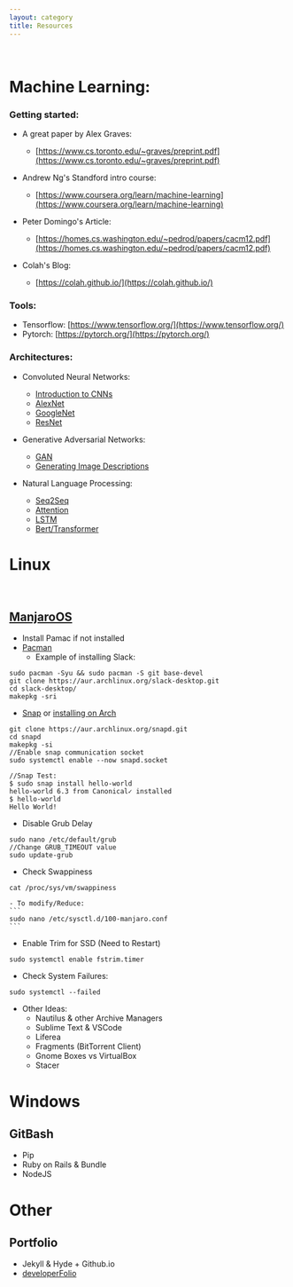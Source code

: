 ```yaml
---
layout: category
title: Resources
---
```



<br />

# Machine Learning:

### Getting started:

- A great paper by Alex Graves:
    - [https://www.cs.toronto.edu/~graves/preprint.pdf](https://www.cs.toronto.edu/~graves/preprint.pdf)
- Andrew Ng's Standford intro course:
    - [https://www.coursera.org/learn/machine-learning](https://www.coursera.org/learn/machine-learning)

- Peter Domingo's Article:
    - [https://homes.cs.washington.edu/~pedrod/papers/cacm12.pdf](https://homes.cs.washington.edu/~pedrod/papers/cacm12.pdf)
- Colah's Blog:
    - [https://colah.github.io/](https://colah.github.io/)

### Tools:
- Tensorflow: [https://www.tensorflow.org/](https://www.tensorflow.org/)
- Pytorch: [https://pytorch.org/](https://pytorch.org/)

### Architectures:

- Convoluted Neural Networks:
    - [Introduction to CNNs](https://cs.nju.edu.cn/wujx/paper/CNN.pdf) 
    - [AlexNet](https://papers.nips.cc/paper/4824-imagenet-classification-with-deep-convolutional-neural-networks.pdf)
    - [GoogleNet](https://www.cv-foundation.org/openaccess/content_cvpr_2015/papers/Szegedy_Going_Deeper_With_2015_CVPR_paper.pdf)
    - [ResNet](https://arxiv.org/pdf/1512.03385v1.pdf)

- Generative Adversarial Networks:
    - [GAN](https://arxiv.org/pdf/1406.2661v1.pdf)
    - [Generating Image Descriptions](https://arxiv.org/pdf/1412.2306v2.pdf)
    
- Natural Language Processing:
    - [Seq2Seq](https://arxiv.org/pdf/1409.3215.pdf)
    - [Attention](https://arxiv.org/pdf/1706.03762.pdf)
    - [LSTM](https://arxiv.org/pdf/1909.09586.pdf)
    - [Bert/Transformer](https://arxiv.org/pdf/1810.04805.pdf)


# Linux 
<br />

## [ManjaroOS](https://manjaro.org/)
- Install Pamac if not installed
- [Pacman](https://wiki.manjaro.org/index.php/Pacman_Overview)
    - Example of installing Slack:
```
sudo pacman -Syu && sudo pacman -S git base-devel
git clone https://aur.archlinux.org/slack-desktop.git
cd slack-desktop/
makepkg -sri
```

- [Snap](https://snapcraft.io/) or [installing on Arch](https://snapcraft.io/docs/installing-snap-on-arch-linux)

```
git clone https://aur.archlinux.org/snapd.git
cd snapd
makepkg -si
//Enable snap communication socket
sudo systemctl enable --now snapd.socket

//Snap Test:
$ sudo snap install hello-world
hello-world 6.3 from Canonical✓ installed
$ hello-world
Hello World!
```
- Disable Grub Delay
```
sudo nano /etc/default/grub
//Change GRUB_TIMEOUT value
sudo update-grub
```

- Check Swappiness
```
cat /proc/sys/vm/swappiness
```
    - To modify/Reduce:
    ```
    sudo nano /etc/sysctl.d/100-manjaro.conf
    ```
- Enable Trim for SSD (Need to Restart)
```
sudo systemctl enable fstrim.timer
```

- Check System Failures:
```
sudo systemctl --failed
```

- Other Ideas:
    - Nautilus & other Archive Managers
    - Sublime Text & VSCode
    - Liferea
    - Fragments (BitTorrent Client)
    - Gnome Boxes vs VirtualBox
    - Stacer


# Windows

## GitBash

- Pip
- Ruby on Rails & Bundle
- NodeJS





# Other

## Portfolio
- Jekyll & Hyde + Github.io
- [developerFolio](https://github.com/saadpasta/developerFolio)

